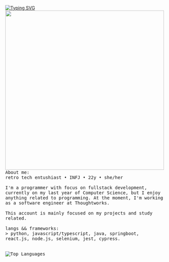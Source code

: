 <p float="left">
   <a href="https://git.io/typing-svg"><img src="https://readme-typing-svg.demolab.com?font=Fira+Code&pause=1000&color=CCF727&random=false&width=500&height=40&lines=Hey%2F+I'm+Stefani.+I'm+into+computer+stuff." alt="Typing SVG" /></a>
 <img src="https://i.imgur.com/KeiceZl.png" width="500" align="left">
  <p float="left">
    <samp>
      <br>
       About me:
      <br>
       retro tech entushiast ➧ INFJ ➧ 22y ➧ she/her
      <br>
       <br>
             I'm a programmer with focus on fullstack development, currently on my last year of Computer Science, but I enjoy anything related to programming. At the moment, I'm working as a software engineer at Thoughtworks. <br>
      <br>
       <a fontSize="10px">This account is mainly focused on my projects and study related.</a>
      <br>
       <br>
      langs && frameworks:<br>
          > python, javascript/typescript, java, springboot, react.js, node.js, selenium, jest, cypress.
      <br>
      <br />
      <br>
       <img src="https://github-readme-stats.vercel.app/api/top-langs/?username=stefani16bit&layout=compact&theme=highcontrast" alt="Top Languages">
     <br>
     </samp>
  </p>
</p>
   </div>
  </div>
  <br>
</div>
